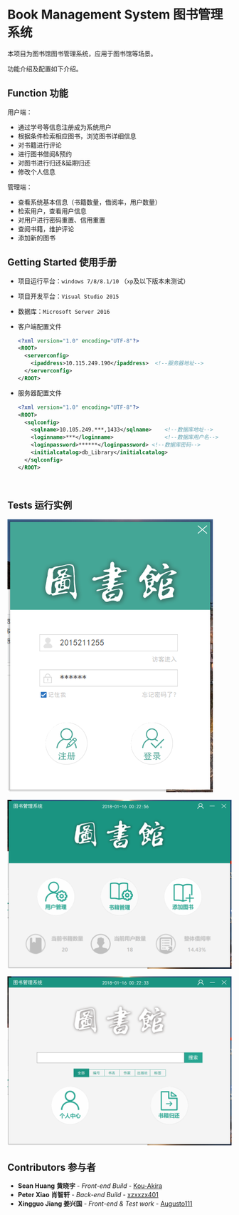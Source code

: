 # Book Management System 图书管理系统

本项目为图书馆图书管理系统，应用于图书馆等场景。

功能介绍及配置如下介绍。

## Function 功能

用户端：

- 通过学号等信息注册成为系统用户
- 根据条件检索相应图书，浏览图书详细信息
- 对书籍进行评论
- 进行图书借阅&预约
- 对图书进行归还&延期归还
- 修改个人信息

管理端：

- 查看系统基本信息（书籍数量，借阅率，用户数量）
- 检索用户，查看用户信息
- 对用户进行密码重置、信用重置
- 查阅书籍，维护评论
- 添加新的图书

## Getting Started 使用手册

- 项目运行平台：`windows 7/8/8.1/10` （`xp`及以下版本未测试）

- 项目开发平台：`Visual Studio 2015`

- 数据库：`Microsoft Server 2016`

- 客户端配置文件

  ```xml
  <?xml version="1.0" encoding="UTF-8"?>
  <ROOT>
    <serverconfig>
      <ipaddress>10.115.249.190</ipaddress>  <!--服务器地址-->
    </serverconfig>
  </ROOT>
  ```

- 服务器配置文件

  ```xml
  <?xml version="1.0" encoding="UTF-8"?>
  <ROOT>
    <sqlconfig>
      <sqlname>10.105.249.***,1433</sqlname>	<!--数据库地址-->
      <loginname>***</loginname>				<!--数据库用户名-->
      <loginpassword>******</loginpassword>	<!--数据库密码-->
      <initialcatalog>db_Library</initialcatalog>
    </sqlconfig>
  </ROOT>

  ```

  ​


## Tests 运行实例

![1](https://github.com/Kou-Akira/LIBRARY/blob/master/DescribeImag/1.png)

![2](https://github.com/Kou-Akira/LIBRARY/blob/master/DescribeImag/2.png)

![3](https://github.com/Kou-Akira/LIBRARY/blob/master/DescribeImag/3.png)

## Contributors 参与者

- **Sean Huang**  **黄晓宇** - *Front-end Build* - [Kou-Akira](https://github.com/Kou-Akira)
- **Peter Xiao** **肖智轩** - *Back-end Build* - [xzxxzx401](https://github.com/xzxxzx401)
- **Xingguo Jiang 姜兴国** - *Front-end & Test work* - [Augusto111](https://github.com/Augusto111)

